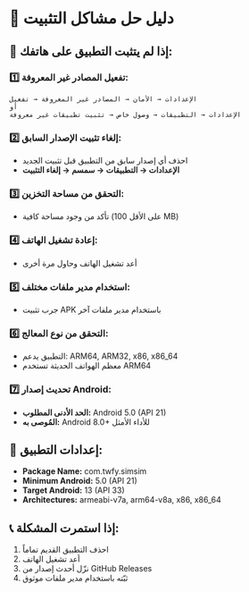 # 📱 دليل حل مشاكل التثبيت

## 🚨 إذا لم يتثبت التطبيق على هاتفك:

### 1️⃣ **تفعيل المصادر غير المعروفة:**
```
الإعدادات → الأمان → المصادر غير المعروفة → تفعيل
أو
الإعدادات → التطبيقات → وصول خاص → تثبيت تطبيقات غير معروفة
```

### 2️⃣ **إلغاء تثبيت الإصدار السابق:**
- احذف أي إصدار سابق من التطبيق قبل تثبيت الجديد
- **الإعدادات → التطبيقات → سمسم → إلغاء التثبيت**

### 3️⃣ **التحقق من مساحة التخزين:**
- تأكد من وجود مساحة كافية (على الأقل 100 MB)

### 4️⃣ **إعادة تشغيل الهاتف:**
- أعد تشغيل الهاتف وحاول مرة أخرى

### 5️⃣ **استخدام مدير ملفات مختلف:**
- جرب تثبيت APK باستخدام مدير ملفات آخر

### 6️⃣ **التحقق من نوع المعالج:**
- التطبيق يدعم: ARM64, ARM32, x86, x86_64
- معظم الهواتف الحديثة تستخدم ARM64

### 7️⃣ **تحديث إصدار Android:**
- **الحد الأدنى المطلوب:** Android 5.0 (API 21)
- **المُوصى به:** Android 8.0+ للأداء الأمثل

## 🔧 **إعدادات التطبيق:**
- **Package Name:** com.twfy.simsim
- **Minimum Android:** 5.0 (API 21)
- **Target Android:** 13 (API 33)
- **Architectures:** armeabi-v7a, arm64-v8a, x86, x86_64

## 📞 **إذا استمرت المشكلة:**
1. احذف التطبيق القديم تماماً
2. أعد تشغيل الهاتف
3. نزّل أحدث إصدار من GitHub Releases
4. ثبّته باستخدام مدير ملفات موثوق
